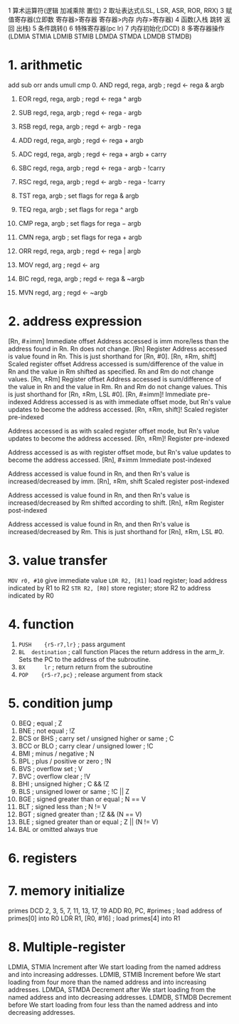 1 算术运算符(逻辑 加减乘除 置位)
2 取址表达式(LSL, LSR, ASR, ROR, RRX)
3 赋值寄存器(立即数 寄存器>寄存器 寄存器>内存 内存>寄存器)
4 函数(入栈 跳转 返回 出栈)
5 条件跳转()
6 特殊寄存器(pc lr)
7 内存初始化(DCD)
8 多寄存器操作(LDMIA STMIA LDMIB STMIB LDMDA STMDA LDMDB STMDB)

# 1. arithmetic
add sub orr ands umull
cmp
0. 	AND regd, rega, argb ; regd ← rega & argb
1. 	EOR regd, rega, argb ; regd ← rega ^ argb
2. 	SUB regd, rega, argb ; regd ← rega - argb
3. 	RSB regd, rega, argb ; regd ← argb - rega
4. 	ADD regd, rega, argb ; regd ← rega + argb
5. 	ADC regd, rega, argb ; regd ← rega + argb + carry
6. 	SBC regd, rega, argb ; regd ← rega - argb - !carry
7. 	RSC regd, rega, argb ; regd ← argb - rega - !carry

8. 	TST rega, argb 		 ; set flags for rega & argb
9. 	TEQ rega, argb 		 ; set flags for rega ^ argb
10. CMP rega, argb 		 ; set flags for rega − argb
11. CMN rega, argb 		 ; set flags for rega + argb

12. ORR regd, rega, argb ; regd ← rega | argb
13. MOV regd, arg 		 ; regd ← arg
14. BIC regd, rega, argb ; regd ← rega & ~argb
15. MVN regd, arg 		 ; regd ← ~argb

# 2. address expression
[Rn, #±imm] 	Immediate offset
Address accessed is imm more/less than the address found in Rn. Rn does not change.
[Rn] 	Register
Address accessed is value found in Rn. This is just shorthand for [Rn, #0].
[Rn, ±Rm, shift] 	Scaled register offset
Address accessed is sum/difference of the value in Rn and the value in Rm shifted as specified. Rn and Rm do not change values.
[Rn, ±Rm] 	Register offset
Address accessed is sum/difference of the value in Rn and the value in Rm. Rn and Rm do not change values. This is just shorthand for [Rn, ±Rm, LSL #0].
[Rn, #±imm]! 	Immediate pre-indexed
Address accessed is as with immediate offset mode, but Rn's value updates to become the address accessed.
[Rn, ±Rm, shift]! 	Scaled register pre-indexed

Address accessed is as with scaled register offset mode, but Rn's value updates to become the address accessed.
[Rn, ±Rm]! 	Register pre-indexed

Address accessed is as with register offset mode, but Rn's value updates to become the address accessed.
[Rn], #±imm 	Immediate post-indexed

Address accessed is value found in Rn, and then Rn's value is increased/decreased by imm.
[Rn], ±Rm, shift 	Scaled register post-indexed

Address accessed is value found in Rn, and then Rn's value is increased/decreased by Rm shifted according to shift.
[Rn], ±Rm 	Register post-indexed

Address accessed is value found in Rn, and then Rn's value is increased/decreased by Rm. This is just shorthand for [Rn], ±Rm, LSL #0.
# 3. value transfer
`MOV r0, #10`   give immediate value
`LDR R2, [R1]`  load register; load address indicated by R1 to R2
`STR R2, [R0]`  store register; store R2 to address indicated by R0

# 4. function
1. `PUSH    {r5-r7,lr}`  ; pass argument
2. `BL  destination`     ; call function
    Places the return address in the arm_lr.
    Sets the PC to the address of the subroutine.
3. `BX      lr`          ; return
    return from the subroutine
4. `POP    {r5-r7,pc}`   ; release argument from stack

# 5. condition jump
0. 	BEQ ; equal ; Z
1. 	BNE ; not equal ; !Z
2. 	BCS or BHS ; carry set / unsigned higher or same ; C
3. 	BCC or BLO ; carry clear / unsigned lower ; !C
4. 	BMI ; minus / negative ; N
5.  BPL ; plus / positive or zero ; !N
6. 	BVS ; overflow set ; V
7. 	BVC ; overflow clear ; !V
8. 	BHI ; unsigned higher ; C && !Z
9. 	BLS ; unsigned lower or same ; !C || Z
10. BGE ; signed greater than or equal ; N == V
11. BLT ; signed less than ; N != V
12. BGT ; signed greater than ; !Z && (N == V)
13. BLE ; signed greater than or equal ; Z || (N != V)
14. BAL or omitted 		always 		true
# 6. registers
# 7. memory initialize
primes  DCD   2, 3, 5, 7, 11, 13, 17, 19
ADD R0, PC, #primes  ; load address of primes[0] into R0
LDR R1, [R0, #16]    ; load primes[4] into R1
# 8. Multiple-register
LDMIA, STMIA 	Increment after
                We start loading from the named address and into increasing addresses.
LDMIB, STMIB 	Increment before
                We start loading from four more than the named address and into increasing addresses.
LDMDA, STMDA 	Decrement after
                We start loading from the named address and into decreasing addresses.
LDMDB, STMDB 	Decrement before
                We start loading from four less than the named address and into decreasing addresses.